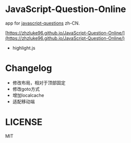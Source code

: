 # JavaScript-Question-Online
app for [javascript-questions](https://github.com/lydiahallie/javascript-questions) zh-CN.

[https://zhzluke96.github.io/JavaScript-Question-Online/](https://zhzluke96.github.io/JavaScript-Question-Online/)

- highlight.js

# Changelog
- 修改布局，相对于顶部固定
- 修改goto方式
- 增加localcache
- 适配移动端

# LICENSE
MIT
